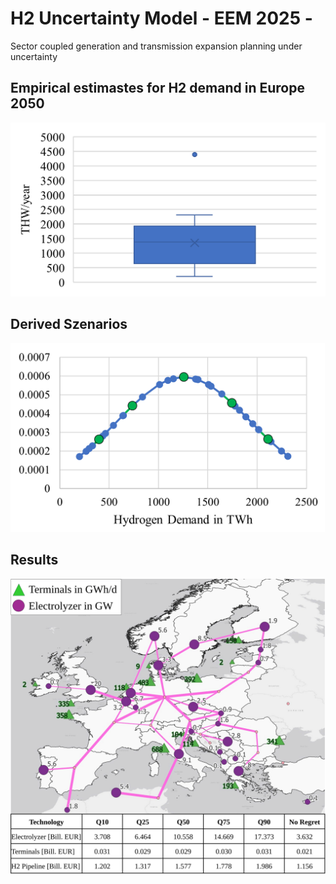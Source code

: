 # H2 Uncertainty Model - EEM 2025 -
Sector coupled generation and transmission expansion planning under uncertainty

## Empirical estimastes for H2 demand in Europe 2050

![](https://github.com/bernemax/H2_Demand_Uncertainty-EEM_2025-/blob/main/Pictures/Hydrogen%20Demand%20Distribution.png)

## Derived Szenarios

![](https://github.com/bernemax/H2_Demand_Uncertainty-EEM_2025-/blob/main/Pictures/Approximated%20Hydrogen%20demand%20distribution.png)

## Results

![](https://github.com/bernemax/H2_Demand_Uncertainty-EEM_2025-/blob/main/Pictures/H2_Infrastructure_Map.svg)
